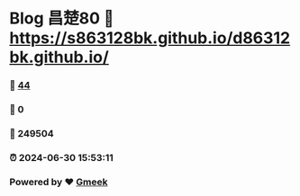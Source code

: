 # Blog 昌楚80 :link: https://s863128bk.github.io/d86312bk.github.io/ 
### :page_facing_up: [44](https://s863128bk.github.io/d86312bk.github.io//tag.html) 
### :speech_balloon: 0 
### :hibiscus: 249504 
### :alarm_clock: 2024-06-30 15:53:11 
### Powered by :heart: [Gmeek](https://github.com/Meekdai/Gmeek)

